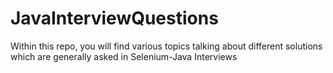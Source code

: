 # JavaInterviewQuestions
Within this repo, you will find various topics talking about different solutions which are generally asked in Selenium-Java Interviews
